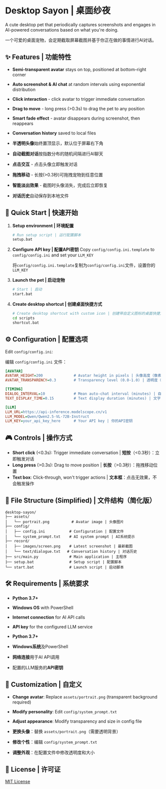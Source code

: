 # Desktop Sayon | 桌面纱夜

A cute desktop pet that periodically captures screenshots and engages in AI-powered conversations based on what you're doing.

一个可爱的桌面宠物，会定期截取屏幕截图并基于你正在做的事情进行AI对话。

## ✨ Features | 功能特性

- **Semi-transparent avatar** stays on top, positioned at bottom-right corner
- **Auto screenshot & AI chat** at random intervals using exponential distribution
- **Click interaction** - click avatar to trigger immediate conversation
- **Drag to move** - long press (>0.3s) to drag the pet to any position
- **Smart fade effect** - avatar disappears during screenshot, then reappears
- **Conversation history** saved to local files

- **半透明头像**始终置顶显示，默认位于屏幕右下角
- **自动截图对话**按指数分布的随机间隔进行AI聊天
- **点击交互** - 点击头像立即触发对话
- **拖拽移动** - 长按(>0.3秒)可拖拽宠物到任意位置
- **智能淡出效果** - 截图时头像消失，完成后立即恢复
- **对话历史**自动保存到本地文件

## 🚀 Quick Start | 快速开始

1. **Setup environment | 环境配置**
   ```bash
   # Run setup script | 运行配置脚本
   setup.bat
   ```

2. **Configure API key | 配置API密钥**
   Copy `config/config.ini.template` to `config/config.ini` and set your `LLM_KEY`
   
   将`config/config.ini.template`复制为`config/config.ini`文件，设置你的 `LLM_KEY`

3. **Launch the pet | 启动宠物**
   ```bash
   # Start | 启动
   start.bat
   ```

4. **Create desktop shortcut | 创建桌面快捷方式**
   ```bash
   # Create desktop shortcut with custom icon | 创建带自定义图标的桌面快捷方式
   cd scripts
   shortcut.bat
   ```

## ⚙️ Configuration | 配置选项

Edit `config/config.ini`:

编辑 `config/config.ini` 文件：

```ini
[AVATAR]
AVATAR_HEIGHT=200              # Avatar height in pixels | 头像高度（像素）
AVATAR_TRANSPARENCY=0.3        # Transparency level (0.0-1.0) | 透明度（0.0-1.0）

[TIMING]
DIALOG_INTERVAL=10             # Mean auto-chat interval (minutes) | 自动对话平均间隔（分钟）
TEXT_DISPLAY_TIME=0.15         # Text display duration (minutes) | 文字显示时长（分钟）

[LLM]
LLM_URL=https://api-inference.modelscope.cn/v1
LLM_MODEL=Qwen/Qwen2.5-VL-72B-Instruct
LLM_KEY=your_api_key_here      # Your API key | 你的API密钥
```

## 🎮 Controls | 操作方式

- **Short click** (<0.3s): Trigger immediate conversation | **短按**（<0.3秒）：立即触发对话
- **Long press** (>0.3s): Drag to move position | **长按**（>0.3秒）：拖拽移动位置
- **Text box**: Click-through, won't trigger actions | **文本框**：点击无效果，不会触发操作

## 📁 File Structure (Simplified) | 文件结构（简化版）

```
desktop-sayon/
├── assets/
│   └── portrait.png          # Avatar image | 头像图片
├── config/
│   ├── config.ini           # Configuration | 配置文件
│   └── system_prompt.txt    # AI system prompt | AI系统提示
├── record/
│   ├── images/screen.png    # Latest screenshot | 最新截图
│   └── text/dialogue.txt   # Conversation history | 对话历史
├── src/main.py              # Main application | 主程序
├── setup.bat                # Setup script | 配置脚本
└── start.bat                # Launch script | 启动脚本
```

## 🛠️ Requirements | 系统要求

- **Python 3.7+**
- **Windows OS** with PowerShell
- **Internet connection** for AI API calls
- **API key** for the configured LLM service

- **Python 3.7+**
- **Windows系统**及PowerShell
- **网络连接**用于AI API调用
- 配置的LLM服务的**API密钥**

## 🎨 Customization | 自定义

- **Change avatar**: Replace `assets/portrait.png` (transparent background required)
- **Modify personality**: Edit `config/system_prompt.txt`
- **Adjust appearance**: Modify transparency and size in config file

- **更换头像**：替换 `assets/portrait.png`（需要透明背景）
- **修改个性**：编辑 `config/system_prompt.txt`
- **调整外观**：在配置文件中修改透明度和大小

## 📝 License | 许可证

[MIT License](https://opensource.org/licenses/MIT)

